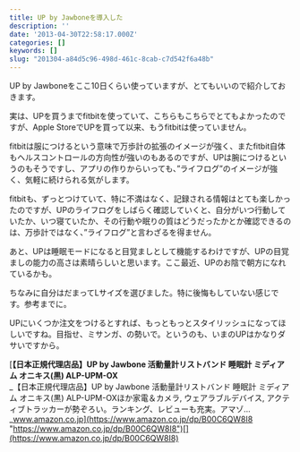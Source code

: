 ```yaml
---
title: UP by Jawboneを導入した
description: ''
date: '2013-04-30T22:58:17.000Z'
categories: []
keywords: []
slug: "201304-a84d5c96-498d-461c-8cab-c7d542f6a48b"
---
```

UP by Jawboneをここ10日くらい使っていますが、とてもいいので紹介しておきます。

実は、UPを買うまでfitbitを使っていて、こちらもこちらでとてもよかったのですが、Apple StoreでUPを買って以来、もうfitbitは使っていません。

fitbitは服につけるという意味で万歩計の拡張のイメージが強く、またfitbit自体もヘルスコントロールの方向性が強いのもあるのですが、UPは腕につけるというのもそうですし、アプリの作りからいっても、”ライフログ”のイメージが強く、気軽に続けられる気がします。

fitbitも、ずっとつけていて、特に不満はなく、記録される情報はとても楽しかったのですが、UPのライフログをしばらく確認していくと、自分がいつ行動していたか、いつ寝ていたか、その行動や眠りの質はどうだったかとか確認できるのは、万歩計ではなく、”ライフログ”と言わざるを得ません。

あと、UPは睡眠モードになると目覚ましとして機能するわけですが、UPの目覚ましの能力の高さは素晴らしいと思います。ここ最近、UPのお陰で朝方になれているかも。

ちなみに自分はだまってLサイズを選びました。特に後悔もしていない感じです。参考までに。

UPにいくつか注文をつけるとすれば、もっともっとスタイリッシュになってほしいですね。目指せ、ミサンガ、の勢いで。というのも、いまのUPはかなりダサいですから。

[**【日本正規代理店品】UP by Jawbone 活動量計リストバンド 睡眠計 ミディアム オニキス(黒) ALP-UPM-OX**  
_【日本正規代理店品】UP by Jawbone 活動量計リストバンド 睡眠計 ミディアム オニキス(黒) ALP-UPM-OXほか家電＆カメラ, ウェアラブルデバイス, アクティブトラッカーが勢ぞろい。ランキング、レビューも充実。アマゾ…_www.amazon.co.jp](https://www.amazon.co.jp/dp/B00C6QW8I8 "https://www.amazon.co.jp/dp/B00C6QW8I8")[](https://www.amazon.co.jp/dp/B00C6QW8I8)